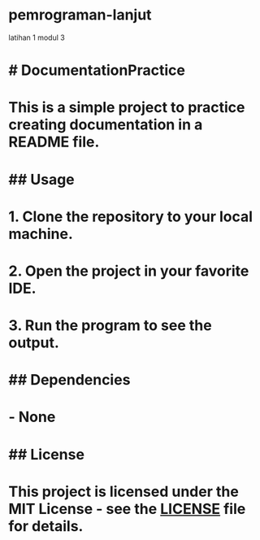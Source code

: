 # pemrograman-lanjut
latihan 1 modul 3
# # DocumentationPractice 
# This is a simple project to practice creating documentation in a README file. 
# 
# ## Usage 
# 1. Clone the repository to your local machine. 
# 2. Open the project in your favorite IDE. 
# 3. Run the program to see the output. 
# 
# ## Dependencies 
# - None 
# 
# ## License 
# This project is licensed under the MIT License - see the [LICENSE](LICENSE) file for details.
